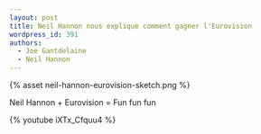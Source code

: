 ```yaml
---
layout: post
title: Neil Hannon nous explique comment gagner l'Eurovision
wordpress_id: 391
authors:
  - Joe Gantdelaine
  - Neil Hannon
---
```


{% asset neil-hannon-eurovision-sketch.png %}

Neil Hannon + Eurovision = Fun fun fun

{% youtube iXTx_Cfquu4 %}
